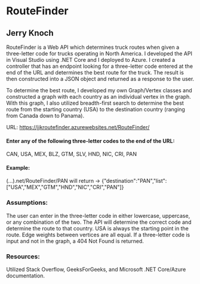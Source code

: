 # RouteFinder
## Jerry Knoch

RouteFinder is a Web API which determines truck routes when given a three-letter code for trucks operating in North America. I developed the API in Visual Studio using .NET Core and I deployed to Azure. I created a controller that has an endpoint looking for a three-letter code entered at the end of the URL and determines the best route for the truck. The result is then constructed into a JSON object and returned as a response to the user.

To determine the best route, I developed my own Graph/Vertex classes and constructed a graph with each country as an individual vertex in the graph. With this graph, I also utilized breadth-first search to determine the best route from the starting country (USA) to the destination country (ranging from Canada down to Panama).

URL: https://jjkroutefinder.azurewebsites.net/RouteFinder/

#### Enter any of the following three-letter codes to the end of the URL:
CAN, USA, MEX, BLZ, GTM, SLV, HND, NIC, CRI, PAN

#### Example:
 (...).net/RouteFinder/PAN    will return -> {"destination":"PAN","list":["USA","MEX","GTM","HND","NIC","CRI","PAN"]}

### Assumptions: 
The user can enter in the three-letter code in either lowercase, uppercase, or any combination of the two. The API will determine the correct code and determine the route to that
country.
USA is always the starting point in the route.
Edge weights between vertices are all equal.
If a three-letter code is input and not in the graph, a 404 Not Found is returned.

### Resources:
Utilized Stack Overflow, GeeksForGeeks, and Microsoft .NET Core/Azure documentation.
